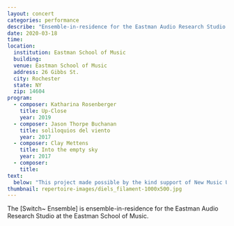 ```yaml
---
layout: concert
categories: performance
describe: "Ensemble-in-residence for the Eastman Audio Research Studio."
date: 2020-03-18
time:
location:
  institution: Eastman School of Music
  building:
  venue: Eastman School of Music
  address: 26 Gibbs St.
  city: Rochester
  state: NY
  zip: 14604
program:
  - composer: Katharina Rosenberger
    title: Up-Close
    year: 2019
  - composer: Jason Thorpe Buchanan
    title: soliloquios del viento
    year: 2017
  - composer: Clay Mettens
    title: Into the empty sky
    year: 2017
  - composer:
    title:
text:
  below: "This project made possible by the kind support of New Music USA, Pro Helvetia, the Swiss Arts Council, and the Ernst von Siemens Musikstiftung."
thumbnail: repertoire-images/diels_filament-1000x500.jpg
---
```


The [Switch~ Ensemble] is ensemble-in-residence for the Eastman Audio Research Studio at the Eastman School of Music.
